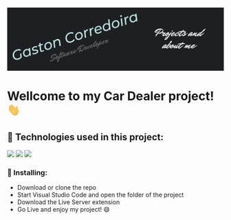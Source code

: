[![Header](https://raw.githubusercontent.com/GastonCorredoira/GastonCorredoira/master/header.png "Header")](https://github.com/GastonCorredoira)

# Wellcome to my Car Dealer project! <img src="https://raw.githubusercontent.com/GastonCorredoira/GastonCorredoira/master/wave.gif" width="30px" height="30px" />

## 🔧 Technologies used in this project:
![](https://img.shields.io/badge/Code-HTML5-informational?style=flat&logo=html5&logoColor=white&color=C0E4E3)
![](https://img.shields.io/badge/Code-CSS3-informational?style=flat&logo=css3&logoColor=white&color=C0E4E3)
![](https://img.shields.io/badge/Code-JavaScript-informational?style=flat&logo=javascript&logoColor=white&color=C0E4E3)
 
### :construction: Installing:
<!-- BLOG-POST-LIST:START -->
- Download or clone the repo
- Start Visual Studio Code and open the folder of the project
- Download the Live Server extension
- Go Live and enjoy my project! :smile:
<!-- BLOG-POST-LIST:END -->